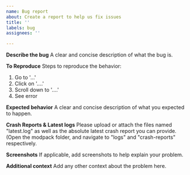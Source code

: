 ```yaml
---
name: Bug report
about: Create a report to help us fix issues
title: ''
labels: bug
assignees: ''

---
```


**Describe the bug**
A clear and concise description of what the bug is.

**To Reproduce**
Steps to reproduce the behavior:
1. Go to '...'
2. Click on '....'
3. Scroll down to '....'
4. See error

**Expected behavior**
A clear and concise description of what you expected to happen.

**Crash Reports & Latest logs**
Please upload or attach the files named "latest.log" as well as the absolute latest crash report you can provide. (Open the modpack folder, and navigate to "logs" and "crash-reports" respectively.

**Screenshots**
If applicable, add screenshots to help explain your problem.

**Additional context**
Add any other context about the problem here.
